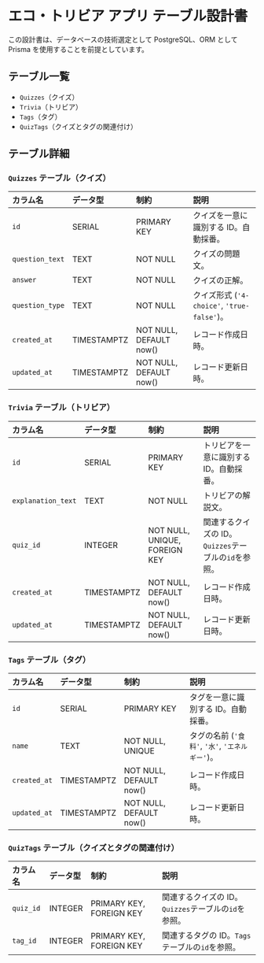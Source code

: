 # エコ・トリビア アプリ テーブル設計書

この設計書は、データベースの技術選定として PostgreSQL、ORM として Prisma を使用することを前提としています。

## テーブル一覧

- `Quizzes`（クイズ）
- `Trivia`（トリビア）
- `Tags`（タグ）
- `QuizTags`（クイズとタグの関連付け）

## テーブル詳細

### `Quizzes` テーブル（クイズ）

| カラム名        | データ型    | 制約                    | 説明                                        |
| :-------------- | :---------- | :---------------------- | :------------------------------------------ |
| `id`            | SERIAL      | PRIMARY KEY             | クイズを一意に識別する ID。自動採番。       |
| `question_text` | TEXT        | NOT NULL                | クイズの問題文。                            |
| `answer`        | TEXT        | NOT NULL                | クイズの正解。                              |
| `question_type` | TEXT        | NOT NULL                | クイズ形式 (`'4-choice'`, `'true-false'`)。 |
| `created_at`    | TIMESTAMPTZ | NOT NULL, DEFAULT now() | レコード作成日時。                          |
| `updated_at`    | TIMESTAMPTZ | NOT NULL, DEFAULT now() | レコード更新日時。                          |

### `Trivia` テーブル（トリビア）

| カラム名           | データ型    | 制約                          | 説明                                                 |
| :----------------- | :---------- | :---------------------------- | :--------------------------------------------------- |
| `id`               | SERIAL      | PRIMARY KEY                   | トリビアを一意に識別する ID。自動採番。              |
| `explanation_text` | TEXT        | NOT NULL                      | トリビアの解説文。                                   |
| `quiz_id`          | INTEGER     | NOT NULL, UNIQUE, FOREIGN KEY | 関連するクイズの ID。`Quizzes`テーブルの`id`を参照。 |
| `created_at`       | TIMESTAMPTZ | NOT NULL, DEFAULT now()       | レコード作成日時。                                   |
| `updated_at`       | TIMESTAMPTZ | NOT NULL, DEFAULT now()       | レコード更新日時。                                   |

### `Tags` テーブル（タグ）

| カラム名     | データ型    | 制約                    | 説明                                            |
| :----------- | :---------- | :---------------------- | :---------------------------------------------- |
| `id`         | SERIAL      | PRIMARY KEY             | タグを一意に識別する ID。自動採番。             |
| `name`       | TEXT        | NOT NULL, UNIQUE        | タグの名前 (`'食料'`, `'水'`, `'エネルギー'`)。 |
| `created_at` | TIMESTAMPTZ | NOT NULL, DEFAULT now() | レコード作成日時。                              |
| `updated_at` | TIMESTAMPTZ | NOT NULL, DEFAULT now() | レコード更新日時。                              |

### `QuizTags` テーブル（クイズとタグの関連付け）

| カラム名  | データ型 | 制約                     | 説明                                                 |
| :-------- | :------- | :----------------------- | :--------------------------------------------------- |
| `quiz_id` | INTEGER  | PRIMARY KEY, FOREIGN KEY | 関連するクイズの ID。`Quizzes`テーブルの`id`を参照。 |
| `tag_id`  | INTEGER  | PRIMARY KEY, FOREIGN KEY | 関連するタグの ID。`Tags`テーブルの`id`を参照。      |
